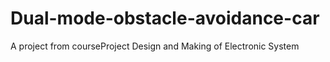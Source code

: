 # Dual-mode-obstacle-avoidance-car
A project from courseProject Design and Making of Electronic System
